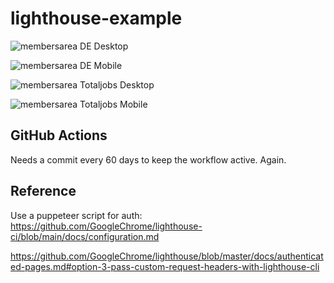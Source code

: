 # lighthouse-example

![membersarea DE Desktop](https://github.com/Qarj/lighthouse-example/workflows/membersarea%20DE%20Desktop/badge.svg)

![membersarea DE Mobile](https://github.com/Qarj/lighthouse-example/workflows/membersarea%20DE%20Mobile/badge.svg)

![membersarea Totaljobs Desktop](https://github.com/Qarj/lighthouse-example/actions/workflows/membersareaTotaljobsDesktop.yml/badge.svg)

![membersarea Totaljobs Mobile](https://github.com/Qarj/lighthouse-example/actions/workflows/membersareaTotaljobsMobile.yml/badge.svg)

## GitHub Actions

Needs a commit every 60 days to keep the workflow active. Again.

## Reference

Use a puppeteer script for auth:
https://github.com/GoogleChrome/lighthouse-ci/blob/main/docs/configuration.md

https://github.com/GoogleChrome/lighthouse/blob/master/docs/authenticated-pages.md#option-3-pass-custom-request-headers-with-lighthouse-cli
